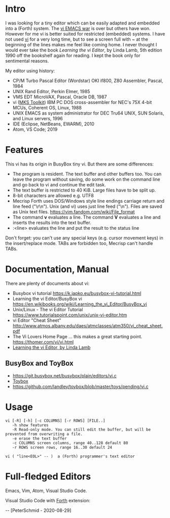 Intro
=====

I was looking for a tiny editor which can be easily adapted and embedded
into a (Forth) system. The [vi EMACS
war](https://en.wikipedia.org/wiki/Editor_war) is over but others have
won. However for me vi is better suited for restricted (embedded)
systems. I have not used [vi](https://en.wikipedia.org/wiki/Vi) for a
very long time, but to see a screen full with ~ at the beginning of the
lines makes me feel like coming home. I never thought I would ever take
the book *Learning the vi Editor*, by Linda Lamb, 5th edition 1990 off
the bookshelf again for reading. I kept the book only for sentimental
reasons.

My editor using history:

-   CP/M Turbo Pascal Editor (Wordstar) OKI if800, Z80 Assembler,
    Pascal, 1984
-   UNIX Rand Editor, Perkin Elmer, 1985
-   VMS EDT MicroVAX, Pascal, Oracle DB, 1987
-   vi ([MKS Toolkit](https://en.wikipedia.org/wiki/MKS_Toolkit)) IBM PC
    DOS cross-assembler for NEC's 75X 4-bit MCUs, Coherent OS, Linux,
    1988
-   UNIX EMACS as system administrator for DEC Tru64 UNIX, SUN Solaris,
    and Linux servers, 1996
-   IDE (Eclipse, NetBeans, EWARM), 2010
-   Atom, VS Code; 2019


Features
========

This vi has its origin in BusyBox tiny vi. But there are some
differences:

-   The program is resident. The text buffer and other buffers too. You
    can leave the program without saving, do some work on the command
    line and go back to vi and continue the edit task.
-   The text buffer is restricted to 40 KiB. Large files have to be
    split up.
-   8-bit characters are allowed e.g. UTF8
-   Mecrisp Forth uses DOS/Windows style line endings carriage return
    and line feed ("\r\n"). Unix (and vi) uses just line feed
    ("\n"). Files are saved as Unix text files.
    <https://vim.fandom.com/wiki/File_format>
-   The command **v** evaluates a line. The command **V** evaluates a
    line and inserts the results into the text buffer.
-   :<line\> evaluates the line and put the result to the status line

Don't forget: you can't use any special keys (e.g. cursor movement
keys) in the insert/replace mode. TABs are forbidden too, Mecrisp can't
handle TABs.


Documentation, Manual
=====================

There are plenty of documents about vi:

-   Busybox vi tutorial <https://k.japko.eu/busybox-vi-tutorial.html>
-   Learning the vi Editor/BusyBox vi
    <https://en.wikibooks.org/wiki/Learning_the_vi_Editor/BusyBox_vi>
-   Unix/Linux - The vi Editor Tutorial
    <https://www.tutorialspoint.com/unix/unix-vi-editor.htm>
-   vi Editor \"Cheat Sheet\"
    <http://www.atmos.albany.edu/daes/atmclasses/atm350/vi_cheat_sheet.pdf>
-   The Vi Lovers Home Page \... this makes a great starting point.
    <https://thomer.com/vi/vi.html>
-   [Learning the vi Editor, by Linda
    Lamb](https://doc.lagout.org/operating%20system%20/linux/Learning%20the%20vi%20and%20Vim%20Editors%2C%207e.pdf)

BusyBox and ToyBox
------------------

-   <https://git.busybox.net/busybox/plain/editors/vi.c>
-   [Toybox](https://en.wikipedia.org/wiki/Toybox)
-   <https://github.com/landley/toybox/blob/master/toys/pending/vi.c>

Usage
=====

    vi [-R] [-h] [-c COLUMNS] [-r ROWS] [FILE..]
       -h show features
       -R Read-only mode. You can still edit the buffer, but will be prevented from overwriting a file.
       -e erase the text buffer
       -c COLUMNS screen columns, range 40..128 default 80
       -r ROWS screen rows, range 16..30 default 24

    vi ( "line<EOL>" -- )  a (Forth) programmer's text editor


Full-fledged Editors
====================

Emacs, Vim, Atom, Visual Studio Code.

Visual Studio Code with
[Forth](https://marketplace.visualstudio.com/items?itemName=fttx.language-forth)
extension:



\-- [PeterSchmid - 2020-08-29]
